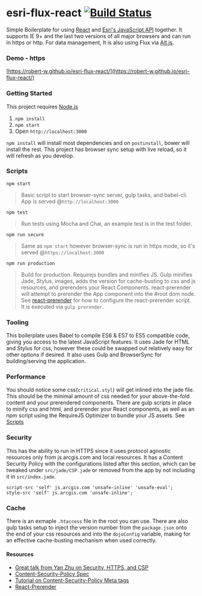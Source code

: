 # esri-flux-react  [![Build Status](https://travis-ci.org/Robert-W/esri-flux-react.svg?branch=master)](https://travis-ci.org/Robert-W/esri-flux-react)
Simple Boilerplate for using [React](https://facebook.github.io/react/) and [Esri's JavaScript API](https://developers.arcgis.com/javascript/) together. It supports IE 9+ and the last two versions of all major browsers and can run in https or http. For data management, It is also using Flux via [Alt.js](http://alt.js.org/).

### Demo - https
[https://robert-w.github.io/esri-flux-react/](https://robert-w.github.io/esri-flux-react/)

### Getting Started
This project requires [Node.js](https://nodejs.org/en/)
1. `npm install`
2. `npm start`
3. Open `http://localhost:3000`

`npm install` will install most dependencies and on `postinstall`, bower will install the rest.  This project has browser sync setup with live reload, so it will refresh as you develop.

### Scripts
`npm start`
> Basic script to start browser-sync server, gulp tasks, and babel-cli. App is served @`http://localhost:3000`

`npm test`
> Run tests using Mocha and Chai, an example test is in the test folder.

`npm run secure`
> Same as `npm start` however browser-sync is run in https mode, so it's served @`https://localhost:3000`

`npm run production`
> Build for production. Requirejs bundles and minifies JS. Gulp minifies Jade, Stylus, images, adds the version for cache-busting to css and js resources, and prerenders your React Components. react-prerender will attempt to prerender the App component into the #root dom node. See [react-prerender](https://github.com/Robert-W/react-prerender) for how to configure the react-prerender script. It is executed via `gulp prerender`.


### Tooling
This boilerplate uses Babel to compile ES6 & ES7 to ES5 compatible code, giving you access to the latest JavaScript features. It uses Jade for HTML and Stylus for css, however these could be swapped out relatively easy for other options if desired. It also uses Gulp and BrowserSync for building/serving the application.

### Performance
 You should notice some css(`critical.styl`) will get inlined into the jade file.  This should be the minimal amount of css needed for your above-the-fold content and your prerendered components. There are gulp scripts in place to minify css and html, and prerender your React components, as well as an npm script using the RequireJS Optimizer to bundle your JS assets. See [Scripts](#scripts)

### Security
This has the ability to run in HTTPS since it uses protocol agnostic resources only from js.arcgis.com and local resources. It has a Content Security Policy with the configurations listed after this section, which can be tweaked under `src/jade/CSP.jade` or removed from the app by not including it in `src/index.jade`.

```
script-src 'self' js.arcgis.com 'unsafe-inline' 'unsafe-eval';
style-src 'self' js.arcgis.com 'unsafe-inline';
```

### Cache
There is an exmaple `.htaccess` file in the root you can use. There are also gulp tasks setup to inject the version number from the `package.json` onto the end of your css resources and into the `dojoConfig` variable, making for an effective cache-busting mechanism when used correctly.

#### Resources
* [Great talk from Yan Zhu on Security, HTTPS, and CSP](https://www.youtube.com/watch?v=CDdYu2CJ-SU)
* [Content-Security-Policy Spec](https://www.w3.org/TR/CSP/)
* [Tutorial on Content-Security-Policy Meta tags](http://www.html5rocks.com/en/tutorials/security/content-security-policy/)
* [React-Prerender](https://github.com/Robert-W/react-prerender)
